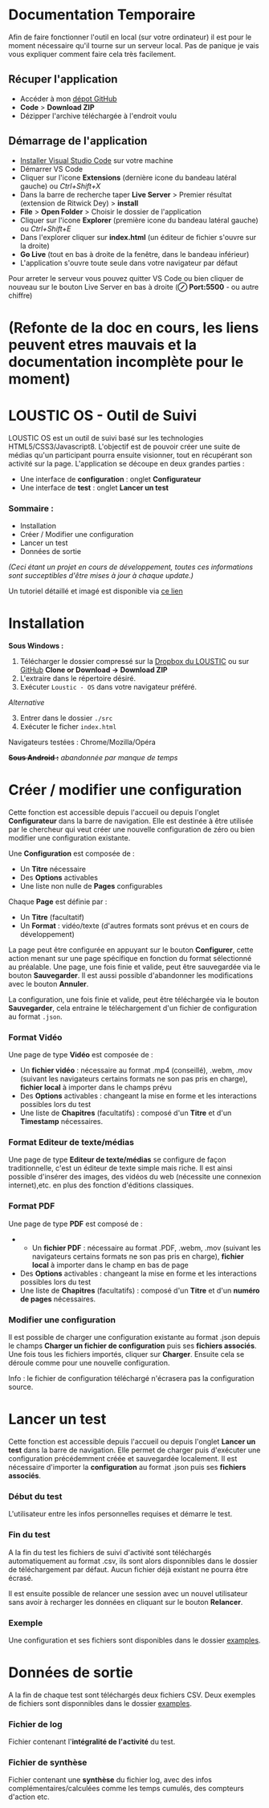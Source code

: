 ﻿# Documentation Temporaire

Afin de faire fonctionner l'outil en local (sur votre ordinateur) il est pour le moment nécessaire qu'il tourne sur un serveur local. Pas de panique je vais vous expliquer comment faire cela très facilement.

## Récuper l'application
- Accéder à mon [dépot GitHub](https://github.com/Valoute-GS/LOUSTICOSV/tree/v2)
- **Code** > **Download ZIP**
- Dézipper l'archive téléchargée à l'endroit voulu

## Démarrage de l'application
- [Installer Visual Studio Code](https://code.visualstudio.com) sur votre machine
- Démarrer VS Code
- Cliquer sur l'icone **Extensions** (dernière icone du bandeau latéral gauche) ou *Ctrl+Shift+X*
- Dans la barre de recherche taper **Live Server** > Premier résultat (extension de Ritwick Dey) > **install**
- **File** > **Open Folder** > Choisir le dossier de l'application
- Cliquer sur l'icone **Explorer** (première icone du bandeau latéral gauche) ou *Ctrl+Shift+E*
- Dans l'explorer cliquer sur **index.html** (un éditeur de fichier s'ouvre sur la droite)
- **Go Live** (tout en bas à droite de la fenêtre, dans le bandeau inférieur)
- L'application s'ouvre toute seule dans votre navigateur par défaut

Pour arreter le serveur vous pouvez quitter VS Code ou bien cliquer de nouveau sur le bouton Live Server en bas à droite (**⊘ Port:5500** - ou autre chiffre)

# (Refonte de la doc en cours, les liens peuvent etres mauvais et la documentation incomplète pour le moment)

# LOUSTIC OS - Outil de Suivi 
LOUSTIC OS est un outil de suivi basé sur les technologies HTML5/CSS3/Javascript8.
L'objectif est de pouvoir créer une suite de médias qu'un participant pourra ensuite visionner, tout en récupérant son activité sur la page. 
L'application se découpe en deux grandes parties :

 - Une interface de **configuration** : onglet **Configurateur**
 - Une interface de **test** : onglet **Lancer un test**

### Sommaire :

 - Installation
 - Créer / Modifier une configuration
 - Lancer un test
 - Données de sortie

 *(Ceci étant un projet en cours de développement, toutes ces informations sont succeptibles d'être mises à jour à chaque update.)*

Un tutoriel détaillé et imagé est disponible via [ce lien](https://docs.google.com/presentation/d/1lUJykDOnX4R6eeXbdpBOb0G16N9s28p8Di44IV6U5E0/edit?usp=sharing)
# Installation
**Sous Windows :**

 1. Télécharger le dossier compressé sur la [Dropbox du LOUSTIC](https://www.dropbox.com/home/Valentin%20Utiel-%20stage%20outil%20suivi) ou sur [GitHub](https://github.com/Valoute-GS/LOUSTICOSV/tree/master) **Clone or Download -> Download ZIP**
 2. L'extraire dans le répertoire désiré.
 3. Exécuter `Loustic - OS` dans votre navigateur préféré.

*Alternative*

 3. Entrer dans le dossier `./src`
 4. Exécuter le ficher `index.html` 


 Navigateurs testées : Chrome/Mozilla/Opéra

~~**Sous Android :**~~
*abandonnée par manque de temps*

# Créer / modifier une configuration
Cette fonction est accessible depuis l'accueil ou depuis l'onglet **Configurateur** dans la barre de navigation.
Elle est destinée à être utilisée par le chercheur qui veut créer une nouvelle configuration de zéro ou bien modifier une configuration existante.

Une **Configuration** est composée de :

 - Un **Titre** nécessaire
 - Des **Options** activables
 - Une liste non nulle de **Pages** configurables

Chaque **Page** est définie par :

 - Un **Titre** (facultatif)
 - Un **Format** : vidéo/texte (d'autres formats sont prévus et en cours de développement)

La page peut être configurée en appuyant sur le bouton **Configurer**, cette action menant sur une page spécifique en fonction du format sélectionné au préalable.
Une page, une fois finie et valide, peut être sauvegardée via le bouton **Sauvegarder**. Il est aussi possible d'abandonner les modifications avec le bouton **Annuler**.

La configuration, une fois finie et valide, peut être téléchargée via le bouton **Sauvegarder**, cela entraine le téléchargement d'un fichier de configuration au format `.json`.

### Format Vidéo
Une page de type **Vidéo** est composée de :

 - Un **fichier vidéo** : nécessaire au format .mp4 (conseillé), .webm, .mov (suivant les navigateurs certains formats ne son pas pris en charge), **fichier local** à importer dans le champs prévu
 - Des **Options** activables : changeant la mise en forme et les interactions possibles lors du test
 - Une liste de **Chapitres** (facultatifs) :  composé d'un **Titre** et d'un **Timestamp** nécessaires.

### Format Editeur de texte/médias
Une page de type **Editeur de texte/médias** se configure de façon traditionnelle, c'est un éditeur de texte simple mais riche. Il est ainsi possible d'insérer des images, des vidéos du web (nécessite une connexion internet),etc. en plus des fonction d'éditions classiques.

### Format PDF
Une page de type **PDF** est composé de :
 - - Un **fichier PDF** : nécessaire au format .PDF, .webm, .mov (suivant les navigateurs certains formats ne son pas pris en charge), **fichier local** à importer dans le champ en bas de page
 - Des **Options** activables : changeant la mise en forme et les interactions possibles lors du test
 - Une liste de **Chapitres** (facultatifs) :  composé d'un **Titre** et d'un **numéro de pages** nécessaires.

### Modifier une configuration
Il est possible de charger une configuration existante au format .json depuis le champs **Charger un fichier de configuration** puis ses **fichiers associés**. Une fois tous les fichiers importés, cliquer sur **Charger**. Ensuite cela se déroule comme pour une nouvelle configuration.

Info : le fichier de configuration téléchargé n'écrasera pas la configuration source.

# Lancer un test
Cette fonction est accessible depuis l'accueil ou depuis l'onglet **Lancer un test** dans la barre de navigation. Elle permet de charger puis d'exécuter une configuration précédemment créée et sauvegardée localement. Il est nécessaire d'importer la **configuration** au format .json puis ses **fichiers associés**.

### Début du test
L'utilisateur entre les infos personnelles requises et démarre le test.

### Fin du test
A la fin du test les fichiers de suivi d'activité sont téléchargés automatiquement au format .csv, ils sont alors disponnibles dans le dossier de téléchargement par défaut. Aucun fichier déjà existant ne pourra être écrasé.

Il est ensuite possible de relancer une session avec un nouvel utilisateur sans avoir à recharger les données en cliquant sur le bouton **Relancer**.

### Exemple
Une configuration et ses fichiers sont disponibles dans le dossier [examples](https://github.com/Valoute-GS/LOUSTICOSV/tree/master/examples).

# Données de sortie
A la fin de chaque test sont téléchargés deux fichiers CSV. Deux exemples de fichiers sont disponnibles dans le dossier [examples](https://github.com/Valoute-GS/LOUSTICOSV/tree/v2/output_examples).

### Fichier de log
Fichier contenant l'**intégralité de l'activité** du test.

### Fichier de synthèse
Fichier contenant une **synthèse** du fichier log, avec des infos complémentaires/calculées comme les temps cumulés, des compteurs d'action etc.
